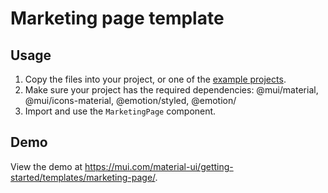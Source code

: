 # Marketing page template

## Usage

<!-- #default-branch-switch -->

1. Copy the files into your project, or one of the [example projects](https://github.com/mui/material-ui/tree/master/examples).
2. Make sure your project has the required dependencies: @mui/material, @mui/icons-material, @emotion/styled, @emotion/  
3. Import and use the `MarketingPage` component.

## Demo

<!-- #default-branch-switch -->

View the demo at https://mui.com/material-ui/getting-started/templates/marketing-page/.
